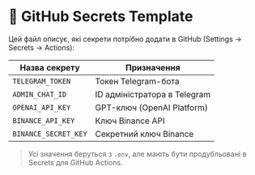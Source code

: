# 🔐 GitHub Secrets Template

Цей файл описує, які секрети потрібно додати в GitHub (Settings → Secrets → Actions):

| Назва секрету       | Призначення                             |
|----------------------|------------------------------------------|
| `TELEGRAM_TOKEN`     | Токен Telegram-бота                     |
| `ADMIN_CHAT_ID`      | ID адміністратора в Telegram            |
| `OPENAI_API_KEY`     | GPT-ключ (OpenAI Platform)              |
| `BINANCE_API_KEY`    | Ключ Binance API                        |
| `BINANCE_SECRET_KEY` | Секретний ключ Binance                  |

> Усі значення беруться з `.env`, але мають бути продубльовані в Secrets для GitHub Actions.
